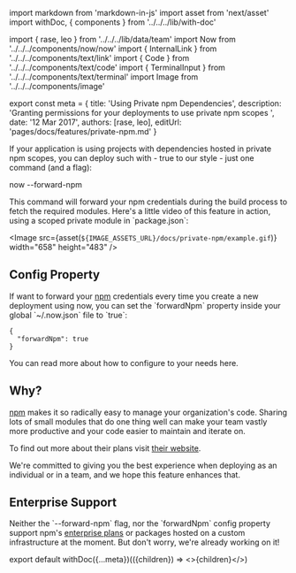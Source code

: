 import markdown from 'markdown-in-js'
import asset from 'next/asset'
import withDoc, { components } from '../../../lib/with-doc'

import { rase, leo } from '../../../lib/data/team'
import Now from '../../../components/now/now'
import { InternalLink } from '../../../components/text/link'
import { Code } from '../../../components/text/code'
import { TerminalInput } from '../../../components/text/terminal'
import Image from '../../../components/image'

export const meta = {
  title: 'Using Private npm Dependencies',
  description: 'Granting permissions for your deployments to use private npm scopes ',
  date: '12 Mar 2017',
  authors: [rase, leo],
  editUrl: 'pages/docs/features/private-npm.md'
}

If your application is using projects with dependencies hosted in private npm scopes, you can deploy such with - true to our style - just one command (and a flag):

<TerminalInput>now --forward-npm</TerminalInput>

This command will forward your npm credentials during the build process to fetch the required modules. Here's a little video of this feature in action, using a scoped private module in \`package.json\`:

<Image
  src={asset(`${IMAGE_ASSETS_URL}/docs/private-npm/example.gif`)}
  width="658"
  height="483"
/>

## Config Property

If want to forward your [npm](https://npmjs.com/) credentials every time you create a new deployment using now, you can set the \`forwardNpm\` property inside your global \`~/.now.json\` file to \`true\`:

```
{
  "forwardNpm": true
}
```

You can read more about how to configure <Now color="#000" /> to your needs <InternalLink href="/docs/features/configuration">here</InternalLink>.

## Why?

[npm](https://npmjs.com/) makes it so radically easy to manage your organization's code. Sharing lots of small modules that do one thing well can make your team vastly more productive and your code easier to maintain and iterate on.

To find out more about their plans visit [their website](https://npmjs.com/features).

We're committed to giving you the best experience when deploying as an individual or in a team, and we hope this feature enhances that.

## Enterprise Support

Neither the \`--forward-npm\` flag, nor the \`forwardNpm\` config property support npm's [enterprise plans](https://www.npmjs.com/enterprise) or packages hosted on a custom infrastructure at the moment. But don't worry, we're already working on it!

export default withDoc({...meta})(({children}) => <>{children}</>)
